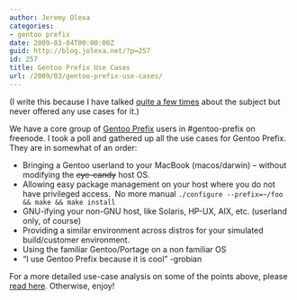 ```yaml
---
author: Jeremy Olexa
categories:
- gentoo prefix
date: 2009-03-04T00:00:00Z
guid: http://blog.jolexa.net/?p=257
id: 257
title: Gentoo Prefix Use Cases
url: /2009/03/gentoo-prefix-use-cases/
---
```


(I write this because I have talked [quite a few times][1] about the subject but never offered any use cases for it.)

We have a core group of [Gentoo Prefix][2] users in #gentoo-prefix on freenode. I took a poll and gathered up all the use cases for Gentoo Prefix. They are in somewhat of an order:

  * Bringing a Gentoo userland to your MacBook (macos/darwin) &#8211; without modifying the <del>eye-candy</del> host OS.
  * Allowing easy package management on your host where you do not have privileged access.  No more manual `./configure --prefix=~/foo && make && make install`
  * GNU-ifying your non-GNU host, like Solaris, HP-UX, AIX, etc. (userland only, of course)
  * Providing a similar environment across distros for your simulated build/customer environment.
  * Using the familiar Gentoo/Portage on a non familiar OS
  * &#8220;I use Gentoo Prefix because it is cool&#8221; -grobian

For a more detailed use-case analysis on some of the points above, please [read here][3]. Otherwise, enjoy!

 [1]: http://blog.jolexa.net/category/linux/gentoo/gentoo-prefix/
 [2]: http://www.gentoo.org/proj/en/gentoo-alt/prefix/index.xml
 [3]: http://www.gentoo.org/proj/en/gentoo-alt/prefix/usecases.xml